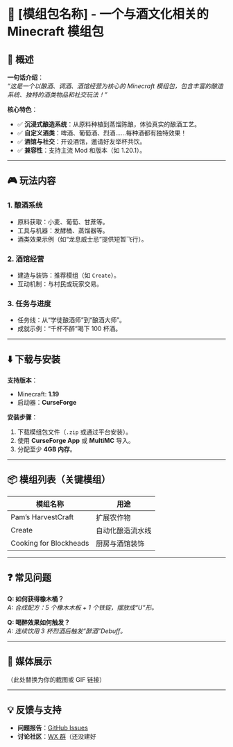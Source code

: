 # 🍻 [模组包名称] - 一个与酒文化相关的 Minecraft 模组包

## 📖 概述
**一句话介绍**：  
*“这是一个以酿酒、调酒、酒馆经营为核心的 Minecraft 模组包，包含丰富的酿造系统、独特的酒类物品和社交玩法！”*

**核心特色**：
- ✅ **沉浸式酿造系统**：从原料种植到蒸馏陈酿，体验真实的酿酒工艺。
- ✅ **自定义酒类**：啤酒、葡萄酒、烈酒……每种酒都有独特效果！
- ✅ **酒馆与社交**：开设酒馆，邀请好友举杯共饮。
- ✅ **兼容性**：支持主流 Mod 和版本（如 1.20.1）。

---

## 🎮 玩法内容
### 1. 酿酒系统
- 原料获取：小麦、葡萄、甘蔗等。
- 工具与机器：发酵桶、蒸馏器等。
- 酒类效果示例（如“龙息威士忌”提供短暂飞行）。

### 2. 酒馆经营
- 建造与装饰：推荐模组（如 `Create`）。
- 互动机制：与村民或玩家交易。

### 3. 任务与进度
- 任务线：从“学徒酿酒师”到“酿酒大师”。
- 成就示例：“千杯不醉”喝下 100 杯酒。

---

## ⬇️ 下载与安装
**支持版本**：
- Minecraft: **1.19**
- 启动器：**CurseForge**

**安装步骤**：
1. 下载模组包文件（`.zip` 或通过平台安装）。
2. 使用 **CurseForge App** 或 **MultiMC** 导入。
3. 分配至少 **4GB 内存**。

---

## 📦 模组列表（关键模组）
| 模组名称                   | 用途       |  
|------------------------|----------|  
| Pam’s HarvestCraft     | 扩展农作物    |  
| Create                 | 自动化酿造流水线 |  
| Cooking for Blockheads | 厨房与酒馆装饰  |  

---

## ❓ 常见问题
**Q: 如何获得橡木桶？**  
*A: 合成配方：5 个橡木木板 + 1 个铁锭，摆放成“U”形。*

**Q: 喝醉效果如何触发？**  
*A: 连续饮用 3 杯烈酒后触发“醉酒”Debuff。*

---

## 🎨 媒体展示
（此处替换为你的截图或 GIF 链接）

---

## 💡 反馈与支持
- **问题报告**：[GitHub Issues](https://github.com/KunLiangChen/Forge-EnologistMod-1.19/issues)
- **讨论社区**：[WX 群]()（还没建好